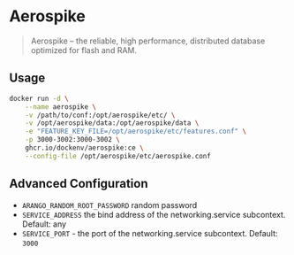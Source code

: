 # Aerospike

> Aerospike – the reliable, high performance, distributed database optimized for flash and RAM.

## Usage
```bash
docker run -d \
    --name aerospike \
    -v /path/to/conf:/opt/aerospike/etc/ \
    -v /opt/aerospike/data:/opt/aerospike/data \
    -e "FEATURE_KEY_FILE=/opt/aerospike/etc/features.conf" \
    -p 3000-3002:3000-3002 \
    ghcr.io/dockenv/aerospike:ce \
    --config-file /opt/aerospike/etc/aerospike.conf
```

## Advanced Configuration

- `ARANGO_RANDOM_ROOT_PASSWORD` random password
- `SERVICE_ADDRESS` the bind address⁠ of the networking.service subcontext. Default: any
- `SERVICE_PORT` - the port⁠ of the networking.service subcontext. Default: `3000`